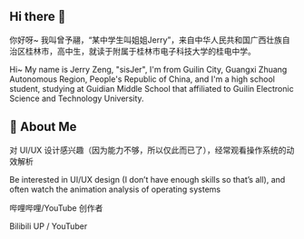## Hi there 👋

你好呀~ 我叫曾予翮，“某中学生叫姐姐Jerry”，来自中华人民共和国广西壮族自治区桂林市，高中生，就读于附属于桂林市电子科技大学的桂电中学。

Hi~ My name is Jerry Zeng, "sisJer", I'm from Guilin City, Guangxi Zhuang Autonomous Region, People's Republic of China, and I'm a high school student, studying at Guidian Middle School that affiliated to Guilin Electronic Science and Technology University.


## 🧠 About Me

对 UI/UX 设计感兴趣（因为能力不够，所以仅此而已了），经常观看操作系统的动效解析

Be interested in UI/UX design (I don’t have enough skills so that’s all), and often watch the animation analysis of operating systems

哔哩哔哩/YouTube 创作者

Bilibili UP / YouTuber



